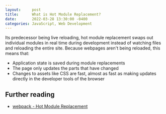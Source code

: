 ```yaml
---
layout:     post
title:      What is Hot Module Replacement?
date:       2022-03-28 13:30:00 -0400
categories: JavaScript, Web Development
---
```


Its predecessor being live reloading, hot module replacement swaps out individual modules in real time during development instead of watching files and reloading the entire site. Because webpages aren't being reloaded, this means that:
- Application state is saved during module replacements
- The page only updates the parts that have changed
- Changes to assets like CSS are fast, almost as fast as making updates directly in the developer tools of the browser

## Further reading

- [webpack - Hot Module Replacement](https://webpack.js.org/concepts/hot-module-replacement/)
